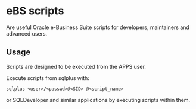 eBS scripts
===========

Are useful Oracle e-Business Suite scripts for developers, maintainers and advanced users.

## Usage

Scripts are designed to be executed from the APPS user.

Execute scripts from sqlplus with:

    sqlplus <user>/<passwd>@<SID> @<script_name>

or SQLDeveloper and similar applications by executing scripts within them.

